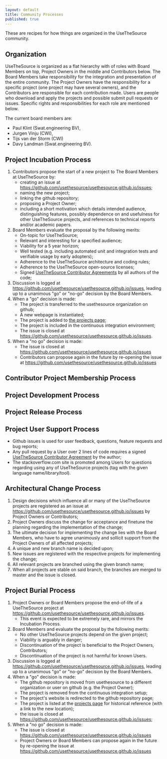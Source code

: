 ```yaml
---
layout: default
title: Community Processes
published: true
---
```


These are recipes for how things are organized in the UseTheSource community.

## Organization

UseTheSource is organized as a flat hierarchy with of roles with Board Members on top, Project Owners in the middle and Contributors below. The Board Members take responsibility for the integration and presentation of the entire community. The Project Owners have the responsibility for a specific project (one project may have several owners), and the Contributors are responsible for each contribution made. Users are people who download and apply the projects and possible submit pull requests or issues. Specific rights and responsibilities for each role are mentioned below.

The current board members are:
   * Paul Klint (Swat.engineering BV), 
   * Jurgen Vinju (CWI), 
   * Tijs van der Storm (CWI)
   * Davy Landman (Swat.engineering BV).

## Project Incubation Process

1. Contributors propose the start of a new project to The Board Members at UseTheSource by:
   * creating an issue at <https://github.com/usethesource/usethesource.github.io/issues>; 
   * naming the new project; 
   * linking the github repository; 
   * proposing a Project Owner;
   * including a short motivation which details intended audience, distinguishing features, possibly dependence on and usefulness for other UseTheSource projects, and references to technical reports and/or academic papers.
2. Board Members evaluate the proposal by the following merits:
   * On-topic for UseTheSource; 
   * Relevant and interesting for a specified audience;
   * Viability for a 5 year horizon;
   * Well tested (e.g. including automated unit and integration tests and verifiable usage by early adopters);
   * Adherence to the UseTheSource architecture and coding rules;
   * Adherence to the UseTheSource open-source licenses;
   * Signed [UseTheSource Contributor Agreements](agreement.html) by all authors of the code;
3. Discussion is logged at <https://github.com/usethesource/usethesource.github.io/issues>, leading up to a unanimous "go" or "no-go" decision by the Board Members.
4. When a "go" decision is made:
   * The project is transferred to the usethesource organization on github;
   * A new webpage is instantiated;
   * The project is added to [the projects page](../projects/);
   * The project is included in the continuous integration environment;
   * The issue is closed at <https://github.com/usethesource/usethesource.github.io/issues>.
5. When a "no go" decision is made:
   * The issue is closed at <https://github.com/usethesource/usethesource.github.io/issues>
   * Contributors can propose again in the future by re-opening the issue at <https://github.com/usethesource/usethesource.github.io/issues>

## Contributor Project Membership Process

## Project Development Process

## Project Release Process

## Project User Support Process

* Github issues is used for user feedback, questions, feature requests and bug reports;
* Any pull request by a User over 2 lines of code requires a signed [UseTheSource Contributor Agreement](agreement.html) by the author;
* The stackoverflow.com site is promoted among Users for questions regarding using any of UseTheSource projects (tag with the given language name/library/tool).

## Architectural Change Process

1. Design decisions which influence all or many of the UseTheSource projects are registered as an issue at <https://github.com/usethesource/usethesource.github.io/issues> by Project Owners or Contributors;
2. Project Owners discuss the change for acceptance and finetune the planning regarding the implementation of the change;
3. The ultimate decision for implementing the change lies with the Board Members, who have to agree unanimously and sollicit support from the Project Owners of all affected projects;
4. A unique and new branch name is decided upon;
5. New issues are registered with the respective projects for implementing the change;
6. All relevant projects are branched using the given branch name;
7. When all projects are stable on said branch, the branches are merged to master and the issue is closed.

## Project Burial Process

1. Project Owners or Board Members propose the end-of-life of a UseTheSource project at <https://github.com/usethesource/usethesource.github.io/issues>.
   * This event is expected to be extremely rare, and mirrors the Incubation Process.
2. Board Members and evaluate the proposal by the following merits:
   * No other UseTheSource projects depend on the given project;
   * Viability is arguably in danger;
   * Discontinuation of the project is beneficial to the Project Owners, Contributors;
   * Discontinuation of the project is not harmful for known Users.
3. Discussion is logged at <https://github.com/usethesource/usethesource.github.io/issues>, leading up to a unanimous "go" or "no-go" decision by the Board Members.
4. When a "go" decision is made:
   * The github repository is moved from usethesource to a different organization or user on github (e.g. the Project Owner);
   * The project is removed from the continuous integration setup;
   * The project's website is redirected to the github repository page;
   * The project is listed at the [projects page](../projects/) for historical reference (with a link to the new location);
   * the issue is closed at <https://github.com/usethesource/usethesource.github.io/issues>;
5. When a "no go" decision is made:
   * The issue is closed at <https://github.com/usethesource/usethesource.github.io/issues>
   * Project Owners or Board Members can propose again in the future by re-opening the issue at <https://github.com/usethesource/usethesource.github.io/issues>
